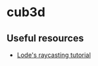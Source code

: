 # cub3d

## Useful resources

- [Lode's raycasting tutorial](https://lodev.org/cgtutor/raycasting.html)
